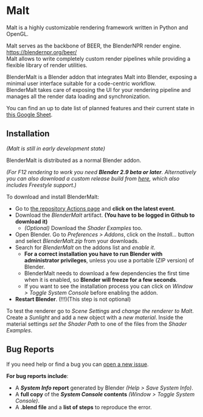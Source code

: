 # Malt

Malt is a highly customizable rendering framework written in Python and OpenGL.<br>

Malt serves as the backbone of BEER, the BlenderNPR render engine.<br>
https://blendernpr.org/beer/ <br>
Malt allows to write completely custom render pipelines while providing a flexible library of render utilities.<br>

BlenderMalt is a Blender addon that integrates Malt into Blender, exposing a minimal user interface suitable for a code-centric workflow.<br>
BlenderMalt takes care of exposing the UI for your rendering pipeline and manages all the render data loading and synchronization.

You can find an up to date list of planned features and their current state in [this Google Sheet](https://docs.google.com/spreadsheets/d/1J6IaG7lsS1EI8kPeyJa9t_ycMSsHSYdyjfDTd953CAI/edit?usp=sharing).

## Installation

*(Malt is still in early development state)*

BlenderMalt is distributed as a normal Blender addon.

*(For F12 rendering to work you need **Blender 2.9 beta or later**. Alternatively you can also download a custom release build from [here](https://github.com/pragma37/Blender-NPR/actions), which also includes Freestyle support.)*

To download and install BlenderMalt: 
- Go to [the repository Actions page](https://github.com/blendernpr/BEER/actions) and **click on the latest event**.
- Download the *BlenderMalt* artifact. **(You have to be logged in Github to download it)**
  - *(Optional)* Download the *Shader Examples* too.
- Open Blender. Go to *Preferences > Addons*, click on the *Install...* button and select *BlenderMalt.zip* from your downloads.
- Search for *BlenderMalt* on the addons list and *enable it*.<br>
  - **For a correct installation you have to run Blender with administrator privileges**, unless you use a portable (ZIP version) of Blender.
  - BlenderMalt needs to download a few dependencies the first time when it is enabled, so **Blender will freeze for a few seconds**.
  - If you want to see the installation process you can click on *Window > Toggle System Console* before enabling the addon.
- **Restart Blender**. (!!!)(This step is not optional)

To test the renderer go to *Scene Settings* and *change the renderer to Malt*. Create a *Sunlight* and add a new object with a *new material*. Inside the material settings *set the Shader Path* to one of the files from the *Shader Examples*.

## Bug Reports

If you need help or find a bug you can [open a new issue](https://github.com/BlenderNPR/BEER/issues).

**For bug reports include**:
- A ***System Info* report** generated by Blender *(Help > Save System Info)*.
- A **full copy** of the ***System Console* contents** *(Window > Toggle System Console)*.
- A **.blend file** and a **list of steps** to reproduce the error.
